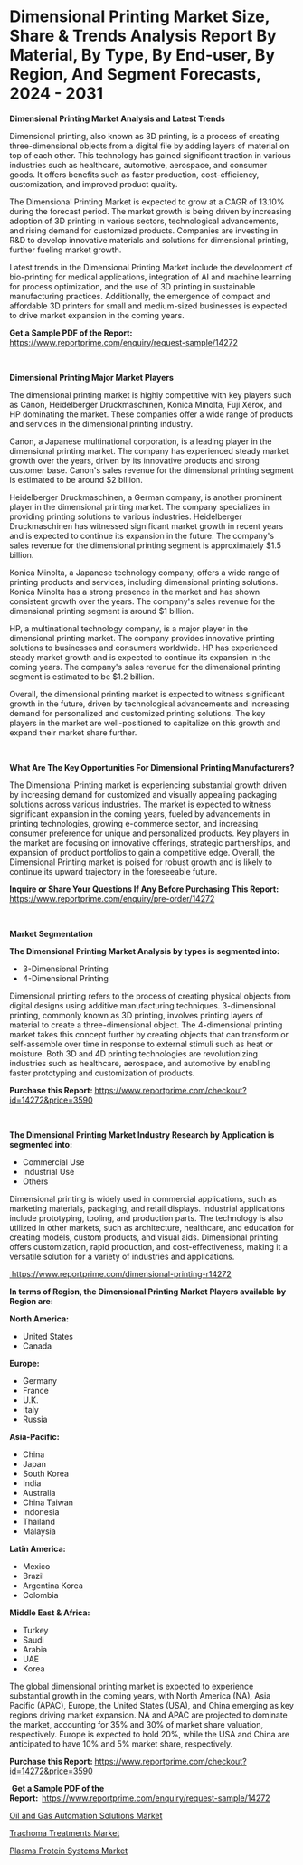 <p><h1>Dimensional Printing Market Size, Share & Trends Analysis Report By Material, By Type, By End-user, By Region, And Segment Forecasts, 2024 - 2031</h1></p><p><strong>Dimensional Printing Market Analysis and Latest Trends</strong></p>
<p><p>Dimensional printing, also known as 3D printing, is a process of creating three-dimensional objects from a digital file by adding layers of material on top of each other. This technology has gained significant traction in various industries such as healthcare, automotive, aerospace, and consumer goods. It offers benefits such as faster production, cost-efficiency, customization, and improved product quality.</p><p>The Dimensional Printing Market is expected to grow at a CAGR of 13.10% during the forecast period. The market growth is being driven by increasing adoption of 3D printing in various sectors, technological advancements, and rising demand for customized products. Companies are investing in R&D to develop innovative materials and solutions for dimensional printing, further fueling market growth.</p><p>Latest trends in the Dimensional Printing Market include the development of bio-printing for medical applications, integration of AI and machine learning for process optimization, and the use of 3D printing in sustainable manufacturing practices. Additionally, the emergence of compact and affordable 3D printers for small and medium-sized businesses is expected to drive market expansion in the coming years.</p></p>
<p><strong>Get a Sample PDF of the Report:&nbsp;</strong> <a href="https://www.reportprime.com/enquiry/request-sample/14272">https://www.reportprime.com/enquiry/request-sample/14272</a></p>
<p>&nbsp;</p>
<p><strong>Dimensional Printing Major Market Players</strong></p>
<p><p>The dimensional printing market is highly competitive with key players such as Canon, Heidelberger Druckmaschinen, Konica Minolta, Fuji Xerox, and HP dominating the market. These companies offer a wide range of products and services in the dimensional printing industry.</p><p>Canon, a Japanese multinational corporation, is a leading player in the dimensional printing market. The company has experienced steady market growth over the years, driven by its innovative products and strong customer base. Canon's sales revenue for the dimensional printing segment is estimated to be around $2 billion.</p><p>Heidelberger Druckmaschinen, a German company, is another prominent player in the dimensional printing market. The company specializes in providing printing solutions to various industries. Heidelberger Druckmaschinen has witnessed significant market growth in recent years and is expected to continue its expansion in the future. The company's sales revenue for the dimensional printing segment is approximately $1.5 billion.</p><p>Konica Minolta, a Japanese technology company, offers a wide range of printing products and services, including dimensional printing solutions. Konica Minolta has a strong presence in the market and has shown consistent growth over the years. The company's sales revenue for the dimensional printing segment is around $1 billion.</p><p>HP, a multinational technology company, is a major player in the dimensional printing market. The company provides innovative printing solutions to businesses and consumers worldwide. HP has experienced steady market growth and is expected to continue its expansion in the coming years. The company's sales revenue for the dimensional printing segment is estimated to be $1.2 billion.</p><p>Overall, the dimensional printing market is expected to witness significant growth in the future, driven by technological advancements and increasing demand for personalized and customized printing solutions. The key players in the market are well-positioned to capitalize on this growth and expand their market share further.</p></p>
<p>&nbsp;</p>
<p><strong>What Are The Key Opportunities For Dimensional Printing Manufacturers?</strong></p>
<p><p>The Dimensional Printing market is experiencing substantial growth driven by increasing demand for customized and visually appealing packaging solutions across various industries. The market is expected to witness significant expansion in the coming years, fueled by advancements in printing technologies, growing e-commerce sector, and increasing consumer preference for unique and personalized products. Key players in the market are focusing on innovative offerings, strategic partnerships, and expansion of product portfolios to gain a competitive edge. Overall, the Dimensional Printing market is poised for robust growth and is likely to continue its upward trajectory in the foreseeable future.</p></p>
<p><strong>Inquire or Share Your Questions If Any Before Purchasing This Report:</strong> <a href="https://www.reportprime.com/enquiry/pre-order/14272">https://www.reportprime.com/enquiry/pre-order/14272</a></p>
<p>&nbsp;</p>
<p><strong>Market Segmentation</strong></p>
<p><strong>The Dimensional Printing Market Analysis by types is segmented into:</strong></p>
<p><ul><li>3-Dimensional Printing</li><li>4-Dimensional Printing</li></ul></p>
<p><p>Dimensional printing refers to the process of creating physical objects from digital designs using additive manufacturing techniques. 3-dimensional printing, commonly known as 3D printing, involves printing layers of material to create a three-dimensional object. The 4-dimensional printing market takes this concept further by creating objects that can transform or self-assemble over time in response to external stimuli such as heat or moisture. Both 3D and 4D printing technologies are revolutionizing industries such as healthcare, aerospace, and automotive by enabling faster prototyping and customization of products.</p></p>
<p><strong>Purchase this Report:&nbsp;</strong><a href="https://www.reportprime.com/checkout?id=14272&price=3590">https://www.reportprime.com/checkout?id=14272&price=3590</a></p>
<p>&nbsp;</p>
<p><strong>The Dimensional Printing Market Industry Research by Application is segmented into:</strong></p>
<p><ul><li>Commercial Use</li><li>Industrial Use</li><li>Others</li></ul></p>
<p><p>Dimensional printing is widely used in commercial applications, such as marketing materials, packaging, and retail displays. Industrial applications include prototyping, tooling, and production parts. The technology is also utilized in other markets, such as architecture, healthcare, and education for creating models, custom products, and visual aids. Dimensional printing offers customization, rapid production, and cost-effectiveness, making it a versatile solution for a variety of industries and applications.</p></p>
<p><a href="https://www.reportprime.com/dimensional-printing-r14272">&nbsp;https://www.reportprime.com/dimensional-printing-r14272</a></p>
<p><strong>In terms of Region, the Dimensional Printing Market Players available by Region are:</strong></p>
<p>
    <p> <strong> North America: </strong>
        <ul>
            <li>United States</li>
            <li>Canada</li>
        </ul>
        </p> 
    <p> <strong> Europe: </strong>
        <ul>
            <li>Germany</li>
            <li>France</li>
            <li>U.K.</li>
            <li>Italy</li>
            <li>Russia</li>
        </ul>
        </p> 
    <p> <strong> Asia-Pacific: </strong>
        <ul>
            <li>China</li>
            <li>Japan</li>
            <li>South Korea</li>
            <li>India</li>
            <li>Australia</li>
            <li>China Taiwan</li>
            <li>Indonesia</li>
            <li>Thailand</li>
            <li>Malaysia</li>
        </ul>
        </p> 
    <p> <strong> Latin America: </strong>
        <ul>
            <li>Mexico</li>
            <li>Brazil</li>
            <li>Argentina Korea</li>
            <li>Colombia</li>
        </ul>
        </p> 
    <p> <strong> Middle East & Africa: </strong>
        <ul>
            <li>Turkey</li>
            <li>Saudi</li>
            <li>Arabia</li>
            <li>UAE</li>
            <li>Korea</li>
        </ul>
    </p>
    </p>
<p><p>The global dimensional printing market is expected to experience substantial growth in the coming years, with North America (NA), Asia Pacific (APAC), Europe, the United States (USA), and China emerging as key regions driving market expansion. NA and APAC are projected to dominate the market, accounting for 35% and 30% of market share valuation, respectively. Europe is expected to hold 20%, while the USA and China are anticipated to have 10% and 5% market share, respectively.</p></p>
<p><strong>Purchase this Report: </strong><a href="https://www.reportprime.com/checkout?id=14272&price=3590">https://www.reportprime.com/checkout?id=14272&price=3590</a></p>
<p>&nbsp;<strong>Get a Sample PDF of the Report:&nbsp;&nbsp;</strong><a href="https://www.reportprime.com/enquiry/request-sample/14272">https://www.reportprime.com/enquiry/request-sample/14272</a></p>
<p><strong></strong></p>
<p><p><a href="https://issuu.com/reportprime-2/docs/oil-and-gas-automation-solutions-market-size-2030.">Oil and Gas Automation Solutions Market</a></p><p><a href="https://github.com/janetchuadff364/Market-Research-Report-List-1/blob/main/trachoma-treatments-market.md">Trachoma Treatments Market</a></p><p><a href="https://github.com/nicoletavirag/Market-Research-Report-List-4/blob/main/plasma-protein-systems-market.md">Plasma Protein Systems Market</a></p></p>